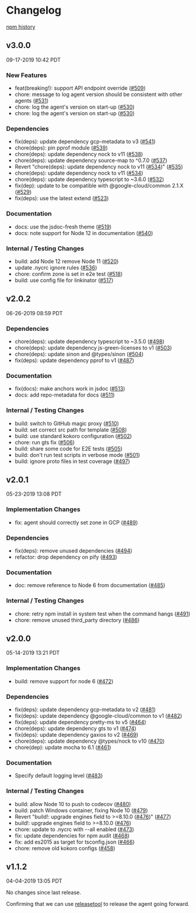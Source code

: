 # Changelog

[npm history][1]

[1]: https://www.npmjs.com/package/@google-cloud/profiler?activeTab=versions

## v3.0.0

09-17-2019 10:42 PDT

### New Features
- feat(breaking!): support API endpoint override ([#509](https://github.com/googleapis/cloud-profiler-nodejs/pull/509))
- chore: message to log agent version should be consistent with other agents ([#531](https://github.com/googleapis/cloud-profiler-nodejs/pull/531))
- chore: log the agent's version on start-up ([#530](https://github.com/googleapis/cloud-profiler-nodejs/pull/530))
- chore: log the agent's version on start-up ([#530](https://github.com/googleapis/cloud-profiler-nodejs/pull/530))

### Dependencies
- fix(deps): update dependency gcp-metadata to v3 ([#541](https://github.com/googleapis/cloud-profiler-nodejs/pull/541))
- chore(deps): pin pprof module ([#539](https://github.com/googleapis/cloud-profiler-nodejs/pull/539))
- chore(deps): update dependency nock to v11 ([#538](https://github.com/googleapis/cloud-profiler-nodejs/pull/538))
- chore(deps): update dependency source-map to ^0.7.0 ([#537](https://github.com/googleapis/cloud-profiler-nodejs/pull/537))
- Revert "chore(deps): update dependency nock to v11 ([#534](https://github.com/googleapis/cloud-profiler-nodejs/pull/534))" ([#535](https://github.com/googleapis/cloud-profiler-nodejs/pull/535))
- chore(deps): update dependency nock to v11 ([#534](https://github.com/googleapis/cloud-profiler-nodejs/pull/534))
- chore(deps): update dependency typescript to ~3.6.0 ([#532](https://github.com/googleapis/cloud-profiler-nodejs/pull/532))
- fix(dep): update to be compatible with @google-cloud/common 2.1.X ([#529](https://github.com/googleapis/cloud-profiler-nodejs/pull/529))
- fix(deps): use the latest extend ([#523](https://github.com/googleapis/cloud-profiler-nodejs/pull/523))

### Documentation
- docs: use the jsdoc-fresh theme ([#519](https://github.com/googleapis/cloud-profiler-nodejs/pull/519))
- docs: note support for Node 12 in documentation ([#540](https://github.com/googleapis/cloud-profiler-nodejs/pull/540))


### Internal / Testing Changes
- build: add Node 12 remove Node 11 ([#520](https://github.com/googleapis/cloud-profiler-nodejs/pull/520))
- update .nycrc ignore rules ([#536](https://github.com/googleapis/cloud-profiler-nodejs/pull/536))
- chore: confirm zone is set in e2e test ([#518](https://github.com/googleapis/cloud-profiler-nodejs/pull/518))
- build: use config file for linkinator ([#517](https://github.com/googleapis/cloud-profiler-nodejs/pull/517))

## v2.0.2

06-26-2019 08:59 PDT

### Dependencies
- chore(deps): update dependency typescript to ~3.5.0 ([#498](https://github.com/googleapis/cloud-profiler-nodejs/pull/498))
- chore(deps): update dependency js-green-licenses to v1 ([#503](https://github.com/googleapis/cloud-profiler-nodejs/pull/503))
- chore(deps): update sinon and @types/sinon ([#504](https://github.com/googleapis/cloud-profiler-nodejs/pull/504))
- fix(deps): update dependency pprof to v1 ([#487](https://github.com/googleapis/cloud-profiler-nodejs/pull/487))

### Documentation
- fix(docs): make anchors work in jsdoc ([#513](https://github.com/googleapis/cloud-profiler-nodejs/pull/513))
- docs: add repo-metadata for docs ([#511](https://github.com/googleapis/cloud-profiler-nodejs/pull/511))

### Internal / Testing Changes
- build: switch to GitHub magic proxy ([#510](https://github.com/googleapis/cloud-profiler-nodejs/pull/510))
- build: set correct src path for template ([#508](https://github.com/googleapis/cloud-profiler-nodejs/pull/508))
- build: use standard kokoro configuration ([#502](https://github.com/googleapis/cloud-profiler-nodejs/pull/502))
- chore: run gts fix ([#506](https://github.com/googleapis/cloud-profiler-nodejs/pull/506))
- build: share some code for E2E tests ([#505](https://github.com/googleapis/cloud-profiler-nodejs/pull/505))
- build: don't run test scripts in verbose mode ([#501](https://github.com/googleapis/cloud-profiler-nodejs/pull/501))
- build: ignore proto files in test coverage ([#497](https://github.com/googleapis/cloud-profiler-nodejs/pull/497))

## v2.0.1

05-23-2019 13:08 PDT

### Implementation Changes
- fix: agent should correctly set zone in GCP ([#489](https://github.com/googleapis/cloud-profiler-nodejs/pull/489))

### Dependencies
- fix(deps): remove unused dependencies ([#494](https://github.com/googleapis/cloud-profiler-nodejs/pull/494))
- refactor: drop dependency on pify ([#493](https://github.com/googleapis/cloud-profiler-nodejs/pull/493))

### Documentation
- doc: remove reference to Node 6 from documentation ([#485](https://github.com/googleapis/cloud-profiler-nodejs/pull/485))

### Internal / Testing Changes
- chore: retry npm install in system test when the command hangs  ([#491](https://github.com/googleapis/cloud-profiler-nodejs/pull/491))
- chore: remove unused third_party directory ([#486](https://github.com/googleapis/cloud-profiler-nodejs/pull/486))

## v2.0.0

05-14-2019 13:21 PDT

### Implementation Changes
- build: remove support for node 6 ([#472](https://github.com/googleapis/cloud-profiler-nodejs/pull/472))

### Dependencies
- fix(deps): update dependency gcp-metadata to v2 ([#481](https://github.com/googleapis/cloud-profiler-nodejs/pull/481))
- fix(deps): update dependency @google-cloud/common to v1 ([#482](https://github.com/googleapis/cloud-profiler-nodejs/pull/482))
- fix(deps): update dependency pretty-ms to v5 ([#464](https://github.com/googleapis/cloud-profiler-nodejs/pull/464))
- chore(deps): update dependency gts to v1 ([#474](https://github.com/googleapis/cloud-profiler-nodejs/pull/474))
- fix(deps): update dependency gaxios to v2 ([#469](https://github.com/googleapis/cloud-profiler-nodejs/pull/469))
- chore(deps): update dependency @types/nock to v10 ([#470](https://github.com/googleapis/cloud-profiler-nodejs/pull/470))
- chore(dep): update mocha to 6.1 ([#461](https://github.com/googleapis/cloud-profiler-nodejs/pull/461))

### Documentation
- Specify default logging level ([#483](https://github.com/googleapis/cloud-profiler-nodejs/pull/483))

### Internal / Testing Changes
- build: allow Node 10 to push to codecov ([#480](https://github.com/googleapis/cloud-profiler-nodejs/pull/480))
- build: patch Windows container, fixing Node 10 ([#479](https://github.com/googleapis/cloud-profiler-nodejs/pull/479))
- Revert "build!: upgrade engines field to >=8.10.0 ([#476](https://github.com/googleapis/cloud-profiler-nodejs/pull/476))" ([#477](https://github.com/googleapis/cloud-profiler-nodejs/pull/477))
- build!: upgrade engines field to >=8.10.0 ([#476](https://github.com/googleapis/cloud-profiler-nodejs/pull/476))
- chore: update to .nycrc with --all enabled ([#473](https://github.com/googleapis/cloud-profiler-nodejs/pull/473))
- fix: update dependencies for npm audit ([#468](https://github.com/googleapis/cloud-profiler-nodejs/pull/468))
- fix:  add es2015 as target for tsconfig.json ([#466](https://github.com/googleapis/cloud-profiler-nodejs/pull/466))
- chore: remove old kokoro configs ([#458](https://github.com/googleapis/cloud-profiler-nodejs/pull/458))

## v1.1.2

04-04-2019 13:05 PDT

No changes since last release.

Confirming that we can use [releasetool](https://github.com/googleapis/releasetool) to release the agent going forward.

